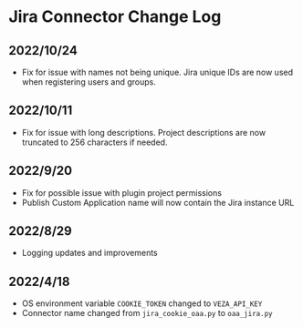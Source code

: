 # Jira Connector Change Log

## 2022/10/24
* Fix for issue with names not being unique. Jira unique IDs are now used when registering users and groups.

## 2022/10/11
* Fix for issue with long descriptions. Project descriptions are now truncated to 256 characters if needed.

## 2022/9/20
* Fix for possible issue with plugin project permissions
* Publish Custom Application name will now contain the Jira instance URL

## 2022/8/29
* Logging updates and improvements

## 2022/4/18
* OS environment variable `COOKIE_TOKEN` changed to `VEZA_API_KEY`
* Connector name changed from `jira_cookie_oaa.py` to `oaa_jira.py`
